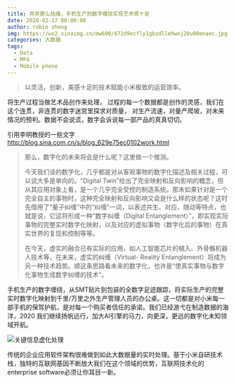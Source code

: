 ```yaml
---
title: 并非那么枯燥，手机生产的数字缠绕实现艺术感十足
date: 2020-02-17 00:00:00
author: robin zheng
img: https://wx2.sinaimg.cn/mw690/672d9ecfly1gbzdllehwoj20u00enaec.jpg
categories: 大数据
tags:
  - Data
  - MFG
  - Mobile phone
---
```

> 以灵活，创新，美感十足的技术赋能小米极致的运营效率。

将生产过程当做艺术品创作来处理， 过程的每一个数据都是创作的灵感，我们在这个连贯，非连贯的数字迷宫里探求对质量， 对生产流速，对量产爬坡，对未来情况的预判。数据不会说谎，数字会诉说每一部产品的真真切切。

引用李明教授的一些文字 http://blog.sina.com.cn/s/blog_629e75ec0102work.html

> 那么，数字化的未来将会是什么呢？这里做一个推测。
>
> 今天我们谈的数字化，几乎都是对从客观事物的数字化描述及相关过程，可以说大多是单向的。“Digital Twin”给出了完全映射和反向影响的概念，但从其应用对象上看，是一个几乎完全受控的制造系统。那末如果针对是一个完全自主的事物时，这种完全映射和反向影响又会是什么样的状态呢？这时先借用了“量子纠缠”中的“纠缠”一词，以表述共生、对应、随动等特点，也就是说，它这将形成一种“数字纠缠（Digital Entanglement）”，即实现实际事物的完整实时数字化映射，以及对应的虚拟事物（数字化后的事物）在真实世界的复现和控制等等。
>
> 在今天，虚实的融合已有实际的应用，如人工智能芯片的植入、外骨骼机器人技术等，在未来，虚实的纠缠（Virtual- Reality Entanglement）将成为另一种技术趋势。顺这条思路看未来的数字化，也许是“使真实事物与数字化事物生成数字纠缠的技术”。

手机生产的数字缠绕，从SMT贴片到包装的全数字足迹跟踪，将实际生产的完整实时数字化映射到千里/万里之外生产管理人员的办公桌。这一切都是对小米每一部手机的保驾护航，是对每一个购买者信任的承诺。我们已经游弋在制造数据的海洋，2020 我们继续扬帆远行，加大AI引擎的马力，向更深，更远的数字化未知领域开航。

![关键信息虚化处理](https://wx2.sinaimg.cn/mw690/672d9ecfly1gbzdllehwoj20u00enaec.jpg)

传统的企业应用软件架构很难做到如此大数据量的实时处理。基于小米自研技术栈，独特的互联网基因不断放大我们在这个领域的优势，互联网技术化的enterprise software必须让你耳目一新。